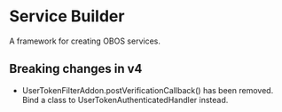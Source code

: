 # Service Builder

A framework for creating OBOS services.

## Breaking changes in v4

* UserTokenFilterAddon.postVerificationCallback() has been removed. Bind a class to UserTokenAuthenticatedHandler instead.
